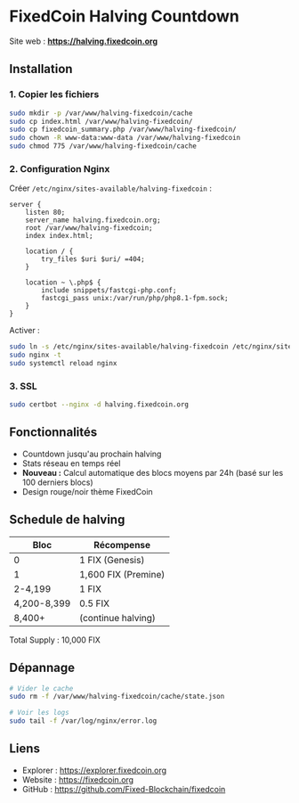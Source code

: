 # FixedCoin Halving Countdown

Site web : **https://halving.fixedcoin.org**

## Installation

### 1. Copier les fichiers

```bash
sudo mkdir -p /var/www/halving-fixedcoin/cache
sudo cp index.html /var/www/halving-fixedcoin/
sudo cp fixedcoin_summary.php /var/www/halving-fixedcoin/
sudo chown -R www-data:www-data /var/www/halving-fixedcoin
sudo chmod 775 /var/www/halving-fixedcoin/cache
```

### 2. Configuration Nginx

Créer `/etc/nginx/sites-available/halving-fixedcoin` :

```nginx
server {
    listen 80;
    server_name halving.fixedcoin.org;
    root /var/www/halving-fixedcoin;
    index index.html;

    location / {
        try_files $uri $uri/ =404;
    }

    location ~ \.php$ {
        include snippets/fastcgi-php.conf;
        fastcgi_pass unix:/var/run/php/php8.1-fpm.sock;
    }
}
```

Activer :

```bash
sudo ln -s /etc/nginx/sites-available/halving-fixedcoin /etc/nginx/sites-enabled/
sudo nginx -t
sudo systemctl reload nginx
```

### 3. SSL

```bash
sudo certbot --nginx -d halving.fixedcoin.org
```

## Fonctionnalités

- Countdown jusqu'au prochain halving
- Stats réseau en temps réel
- **Nouveau :** Calcul automatique des blocs moyens par 24h (basé sur les 100 derniers blocs)
- Design rouge/noir thème FixedCoin

## Schedule de halving

| Bloc | Récompense |
|------|-----------|
| 0 | 1 FIX (Genesis) |
| 1 | 1,600 FIX (Premine) |
| 2-4,199 | 1 FIX |
| 4,200-8,399 | 0.5 FIX |
| 8,400+ | (continue halving) |

Total Supply : 10,000 FIX

## Dépannage

```bash
# Vider le cache
sudo rm -f /var/www/halving-fixedcoin/cache/state.json

# Voir les logs
sudo tail -f /var/log/nginx/error.log
```

## Liens

- Explorer : https://explorer.fixedcoin.org
- Website : https://fixedcoin.org
- GitHub : https://github.com/Fixed-Blockchain/fixedcoin
